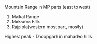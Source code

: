 Mountain Range  in MP
parts (east to west)
1. Maikal Range
2. Mahadeo hills
3. Rajpipla(western most part, mostly)

Highest peak - Dhoopgarh in mahadeo hills
